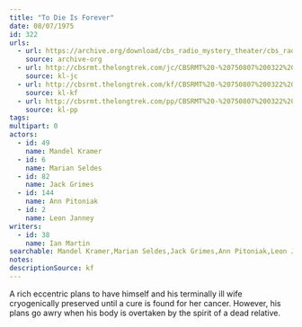 ```yaml
---
title: "To Die Is Forever"
date: 08/07/1975
id: 322
urls: 
  - url: https://archive.org/download/cbs_radio_mystery_theater/cbs_radio_mystery_theater-0301-0350.zip/cbs_radio_mystery_theater-0301-0350%2Fcbsrmt_0322_to_die_is_forever.mp3
    source: archive-org
  - url: http://cbsrmt.thelongtrek.com/jc/CBSRMT%20-%20750807%200322%20To%20Die%20Is%20Forever%20vbr%20fb2_jc.mp3
    source: kl-jc
  - url: http://cbsrmt.thelongtrek.com/kf/CBSRMT%20-%20750807%200322%20To%20Die%20Is%20Forever_kf.mp3
    source: kl-kf
  - url: http://cbsrmt.thelongtrek.com/pp/CBSRMT%20-%20750807%200322%20To%20Die%20Is%20Forever_pp.mp3
    source: kl-pp
tags: 
multipart: 0
actors:  
  - id: 49
    name: Mandel Kramer  
  - id: 6
    name: Marian Seldes  
  - id: 82
    name: Jack Grimes  
  - id: 144
    name: Ann Pitoniak  
  - id: 2
    name: Leon Janney
writers:  
  - id: 38
    name: Ian Martin
searchable: Mandel Kramer,Marian Seldes,Jack Grimes,Ann Pitoniak,Leon Janney Ian Martin
notes: 
descriptionSource: kf
---
```

A rich eccentric plans to have himself and his terminally ill wife cryogenically preserved until a cure is found for her cancer. However, his plans go awry when his body is overtaken by the spirit of a dead relative.